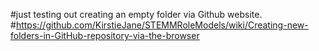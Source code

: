 #just testing out creating an empty folder via Github website.
#https://github.com/KirstieJane/STEMMRoleModels/wiki/Creating-new-folders-in-GitHub-repository-via-the-browser
